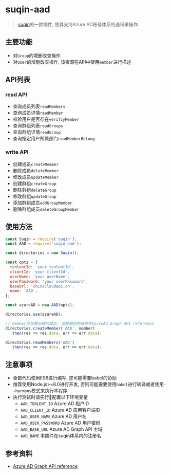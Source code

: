 # suqin-aad

> [suqin](https://github.com/DFocusFE/suqin)的一款插件, 使其支持Azure AD账号体系的通讯录操作.

## 主要功能

- 对`Group`的增删改查操作
- 对`User`的增删改查操作, 该资源在API中使用`member`进行描述

## API列表

### read API

- 查询成员列表`readMembers`
- 查询成员详情`readMember`
- 校验用户是否存在`verifiyMember`
- 查询群组列表`readGroups`
- 查询群组详情`readGroup`
- 查询指定用户所属部门`readMemberBelong`

### write API

- 创建成员`createMember`
- 删除成员`deleteMember`
- 修改成员`updateMember`
- 创建群组`createGroup`
- 删除群组`deleteGroup`
- 修改群组`updateGroup`
- 添加群组成员`addGroupMember`
- 删除群组成员`deleteGroupMember`

## 使用方法

```js
const Suqin = require('suqin');
const AAD = require('suqin-aad');

const directories = new Suqin();

const opts = {
  tenlentId: 'your tenlentId',
  clientId: 'your clientId',
  userName: 'your userName',
  userPassword: 'your userPassword',
  baseUrl: 'chinacloudapi.cn',
  name: 'AAD',
};

const azureAD = new AAD(opts);

directories.use(azureAD);

// member为您要创建的成员, 其数据结构请参考AzureAD Graph API reference
directories.createMember('AAD', member)
  .then(res => res.data, err => err.data);

directories.readMembers('AAD')
  .then(res => res.data, err => err.data);
```

## 注意事项

- 全部代码使用ES6进行编写, 您可能需要babel的协助
- 推荐使用Node.js>=8.0进行开发, 否则可能需要使用`babel`进行转译或者使用`--harmony`模式来执行本程序
- 执行测试时请先行配置以下环境变量
  - `AAD_TENLENT_ID` Azure AD 租户ID
  - `AAD_CLIENT_ID` Azure AD 应用客户端ID
  - `AAD_USER_NAME` Azure AD 用户名
  - `AAD_USER_PASSWORD` Azure AD 用户密码
  - `AAD_BASE_URL` Azure AD Graph API 主域
  - `AAD_NAME` 本插件在suqin体系内的注册名

## 参考资料

- [Azure AD Graph API reference](https://msdn.microsoft.com/Library/Azure/Ad/Graph/api/api-catalog)
